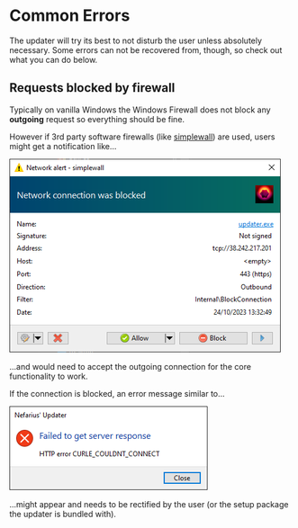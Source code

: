 # Common Errors

The updater will try its best to not disturb the user unless absolutely necessary. Some errors can not be recovered from, though, so check out what you can do below.

## Requests blocked by firewall

Typically on vanilla Windows the Windows Firewall does not block any **outgoing** request so everything should be fine.

However if 3rd party software firewalls (like [simplewall](https://www.henrypp.org/product/simplewall)) are used, users might get a notification like...

![simplewall_XugngWvkH7.png](images/simplewall_XugngWvkH7.png)

...and would need to accept the outgoing connection for the core functionality to work.

If the connection is blocked, an error message similar to...

![nefarius_HidHide_Updater_5r14wNiMDp.png](images/nefarius_HidHide_Updater_5r14wNiMDp.png)

...might appear and needs to be rectified by the user (or the setup package the updater is bundled with).
